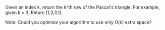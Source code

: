 Given an index k, return the k^th row of the Pascal's triangle.
For example, given k = 3,
Return [1,3,3,1].

Note:
Could you optimize your algorithm to use only O(k) extra space?

